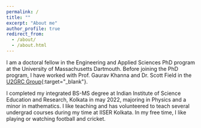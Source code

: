 ```yaml
---
permalink: /
title: ""
excerpt: "About me"
author_profile: true
redirect_from: 
  - /about/
  - /about.html
---
```


I am a doctoral fellow in the Engineering and Applied Sciences PhD program at the University of Massachusetts Dartmouth. Before joining the PhD program, I have worked with Prof. Gaurav Khanna and Dr. Scott Field in the [U2GRC Group](https://web.uri.edu/gravity){:target="_blank"}.

I completed my integrated BS-MS degree at Indian Institute of Science Education and Research, Kolkata in may 2022, majoring in Physics and a minor in mathematics. I like teaching and has volunteered to teach several undergrad courses during my time at IISER Kolkata. In my free time, I like playing or watching football and cricket.

